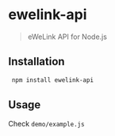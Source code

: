 # ewelink-api
> eWeLink API for Node.js

## Installation
``` sh
 npm install ewelink-api
```

## Usage
Check `demo/example.js`
